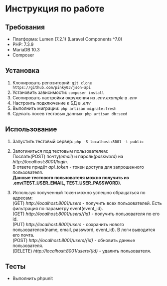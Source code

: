 # Инструкция по работе 

## Требования 

- Платформа: Lumen (7.2.1) (Laravel Components ^7.0)
- PHP: 7.3.9
- MariaDB 10.3
- Composer


## Установка

1. Клонировать репозиторий: `` git clone https://github.com/pinky03/json-api ``
2. Установить зависимости: `` composer install ``
3. Скопировать настройки окружения из *.env.example* в *.env*
3. Настроить подключение к БД в *.env*
3. Выполнить миграции: `` php artisan migrate:fresh ``
4. Сделать посев тестовых данных: `` php artisan db:seed ``

## Использование

1. Запустить тестовый сервер: `` php -S localhost:8001 -t public ``
 
2. Залогиниться под тестовым пользователем:  
Послать(POST) почту(*email*) и пароль(*password*) на *http://localhost:8001/login*.  
В ответе придёт *api_token* - токен доступа для запрошенного пользователя.  
**Данные тестового пользователя можно получить из .env(TEST_USER_EMAIL, TEST_USER_PASSWORD).** 
  
3. Используя полученный токен можно успешно обращаться по адресам:  
(GET) *http://localhost:8001/users* - получить всех пользователей. Есть фильтрация по параметру event(event_id).  
(GET) *http://localhost:8001/users/{id}* - получить пользователя по его id.  
(PUT) *http://localhost:8001/users* - сохранить нового пользователся(name, email, password, event_id). В логи выводится его почта.  
(POST) *http://localhost:8001/users/{id}* - обновить данные пользователя.  
(DELETE) *http://localhost:8001/users/{id}* - удалить пользователя.  

## Тесты
- Выполнить phpunit
